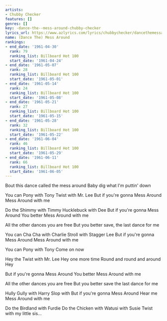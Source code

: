 ```yaml
---
artists:
- Chubby Checker
features: []
genres: []
key: -dance-the--mess-around-chubby-checker
lyrics_url: https://www.azlyrics.com/lyrics/chubbychecker/dancethemessaround.html
name: (Dance The) Mess Around
rankings:
- end_date: '1961-04-30'
  rank: 79
  ranking_list: Billboard Hot 100
  start_date: '1961-04-24'
- end_date: '1961-05-07'
  rank: 28
  ranking_list: Billboard Hot 100
  start_date: '1961-05-01'
- end_date: '1961-05-14'
  rank: 24
  ranking_list: Billboard Hot 100
  start_date: '1961-05-08'
- end_date: '1961-05-21'
  rank: 27
  ranking_list: Billboard Hot 100
  start_date: '1961-05-15'
- end_date: '1961-05-28'
  rank: 32
  ranking_list: Billboard Hot 100
  start_date: '1961-05-22'
- end_date: '1961-06-04'
  rank: 46
  ranking_list: Billboard Hot 100
  start_date: '1961-05-29'
- end_date: '1961-06-11'
  rank: 66
  ranking_list: Billboard Hot 100
  start_date: '1961-06-05'
---
```


Bout this dance called the mess around
Baby dig what I'm puttin' down

You can Pony with Tony
Twist with Mr. Lee
But if you're gonna Mess Around
Mess Around with me

Do the Shimmy with Timmy
Hucklebuck with Dee
But if you're gonna Mess Around
You better Mess Around with me

All the other dances you are free
But you better save, the last dance for me

You can Cha Cha with Charlie
Stroll with Stagger Lee
But if you're gonna Mess Around
Mess Around with me

You can Pony with Tony
Come on now

Hey the Twist with Mr. Lee
Hey one more time
Round and round and around Hey

But if you're gonna Mess Around
You better Mess Around with me

All the other dances you are free
But you better save the last dance for me

Hully Gully with Harry
Slop with 
But if you're gonna Mess Around
Hear me Mess Around with me

Do the Birdland with Furdie
Do the Chicken with 
Watusi with Susie
Twist with my little sis...



